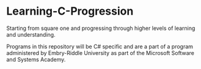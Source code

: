 # Learning-C-Progression
Starting from square one and progressing through higher levels of learning and understanding.

Programs in this repository will be C# specific and are a part of a program administered by Embry-Riddle University as part of the Microsoft Software and Systems Academy.
